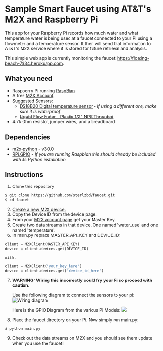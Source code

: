 # Sample Smart Faucet using AT&T's M2X and Raspberry Pi
This app for your Raspberry Pi records how much water and what temperature water is being used at a faucet connected to your Pi using a flowmeter and a temperature sensor. It then will send that information to AT&T's M2X service where it is stored for future retrieval and analysis.

This simple web app is currently monitoring the faucet: https://floating-beach-7934.herokuapp.com.


## What you need
* Raspberry Pi running [RaspBian](http://www.raspbian.org)
* A free [M2X Account](https://m2x.att.com/signup).
* Suggested Sensors:
    * [DS18B20 Digital temperature sensor](http://www.adafruit.com/products/381) - _If using a different one, make sure it is waterproof_
    * [Liquid Flow Meter - Plastic 1/2" NPS Threaded](http://www.adafruit.com/product/828)
* 4.7k Ohm resistor, jumper wires, and a breadboard 

## Dependencies

* [m2x-python](https://github.com/attm2x/m2x-python) - v3.0.0
* [RPi.GPIO](https://pypi.python.org/pypi/RPi.GPIO) - _If you are running Raspbian this should already be included with its Python installation_ 

## Instructions
1. Clone this repository
 
  ```bash
  $ git clone https://github.com/sterlzbd/faucet.git
  $ cd faucet
  ```

2. [Create a new M2X device.](https://m2x.att.com/devices?)
3. Copy the Device ID from the device page.
4. From your [M2X account page](https://m2x.att.com/account#master-keys) get your Master Key.
5. Create two data streams in that device. One named 'water_use' and one named 'temperature'.
6. In main.py replace MASTER_API_KEY and DEVICE_ID:
 ```python
client = M2XClient(MASTER_API_KEY)
device = client.devices.get(DEVICE_ID)
```
    with:
 ```python
client = M2XClient('your_key_here')
device = client.devices.get('device_id_here')
```

7. **WARNING: Wiring this incorrectly could fry your Pi so proceed with caution.**

    Use the following diagram to connect the sensors to your pi: ![Wiring diagram](http://i.imgur.com/fOHUP1D.png "Logo Title Text 1")

    Here is the GPIO Diagram from the various Pi Models:
    ![](http://raspi.tv/wp-content/uploads/2014/07/Raspberry-Pi-GPIO-pinouts.png)
8. Place the faucet directory on your Pi. Now simply run main.py:
  ```bash
  $ python main.py
  ```

9. Check out the data streams on M2X and you should see them update when you use the faucet! 
